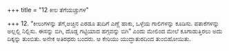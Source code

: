 +++
title = "12 ಕೀಲ ತೆಗೆಯಚ್ಚುಗಳ"

+++
12. “ಕೀಲುಗಳನ್ನು ತೆಗೆ,ಅಚ್ಚಿನ ಎರಡೂ ತುದಿಗೆ ಎಣ್ಣೆ ಹಾಕು, ಒಳ್ಳೆಯ ಗಾಲಿಗಳನ್ನು ಕೂಡಿಸು. ಪತಾಕೆಗಳನ್ನು ಅಲ್ಲಲ್ಲಿ ನಿಲ್ಲಿಸು. ಈಸನ್ನು ಬಿಗಿ, ದೊಡ್ಡ ಗಟ್ಟಿಯಾದ ಹಗ್ಗವನ್ನು ಬಿಗಿ” ಎಂದು ಮೇಲಿಂದ ಮೇಲೆ ಕೂಗಾಡುತ್ತಿರಲು ಅದು ದಿಕ್ಕನ್ನು ತುಂಬಿತು.  ಅನೇಕ ಅತಿರಥರು ಬಂದರು. ಆ ಕೇರಿಯು ಯುದ್ಧಾತುರದಿಂದ ತುಂಬಿಹೋಯಿತು.